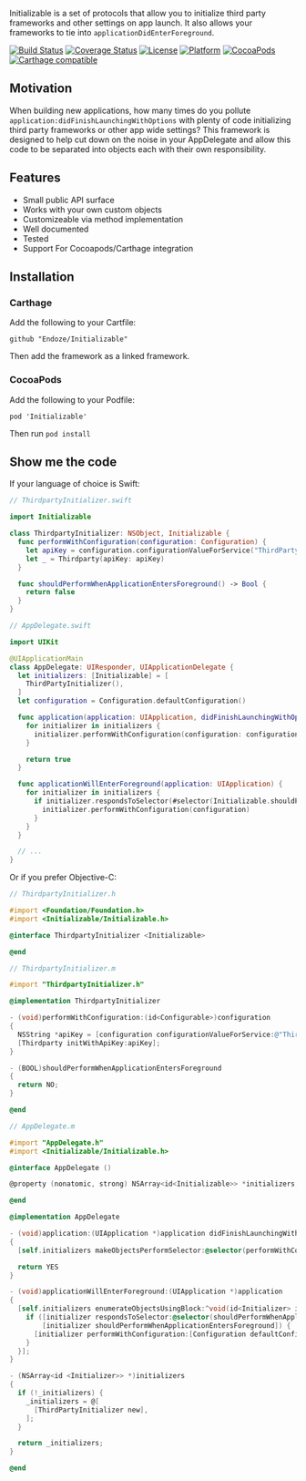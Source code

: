 Initializable is a set of protocols that allow you to initialize third party
frameworks and other settings on app launch. It also allows your frameworks
to tie into `applicationDidEnterForeground`.

[![Build Status](https://travis-ci.org/endoze/Initializable.svg)](https://travis-ci.org/endoze/Initializable)
[![Coverage Status](https://coveralls.io/repos/github/endoze/Initializable/badge.svg?branch=master)](https://coveralls.io/github/endoze/Initializable?branch=master)
[![License](https://img.shields.io/cocoapods/l/Initializable.svg?style=flat)](http://cocoapods.org/pods/Initializable)
[![Platform](https://img.shields.io/cocoapods/p/Initializable.svg?style=flat)](http://cocoadocs.org/docsets/Initializable)
[![CocoaPods](https://img.shields.io/cocoapods/v/Initializable.svg?style=flat)](https://img.shields.io/cocoapods/v/Initializable.svg)
[![Carthage compatible](https://img.shields.io/badge/Carthage-compatible-4BC51D.svg?style=flat)](https://github.com/Carthage/Carthage)

## Motivation

When building new applications, how many times do you pollute
`application:didFinishLaunchingWithOptions` with plenty of code initializing
third party frameworks or other app wide settings? This framework is designed
to help cut down on the noise in your AppDelegate and allow this code to be
separated into objects each with their own responsibility.

## Features

- Small public API surface
- Works with your own custom objects
- Customizeable via method implementation
- Well documented
- Tested
- Support For Cocoapods/Carthage integration

## Installation

### Carthage

Add the following to your Cartfile:

```
github "Endoze/Initializable"
```

Then add the framework as a linked framework.

### CocoaPods

Add the following to your Podfile:

```
pod 'Initializable'
```

Then run `pod install`

## Show me the code

If your language of choice is Swift:

```Swift
// ThirdpartyInitializer.swift

import Initializable

class ThirdpartyInitializer: NSObject, Initializable {
  func performWithConfiguration(configuration: Configuration) {
    let apiKey = configuration.configurationValueForService("ThirdParty", "apiKey")
    let _ = Thirdparty(apiKey: apiKey)
  }

  func shouldPerformWhenApplicationEntersForeground() -> Bool {
    return false
  }
}
```

```Swift
// AppDelegate.swift

import UIKit

@UIApplicationMain
class AppDelegate: UIResponder, UIApplicationDelegate {
  let initializers: [Initializable] = [
    ThirdPartyInitializer(),
  ]
  let configuration = Configuration.defaultConfiguration()

  func application(application: UIApplication, didFinishLaunchingWithOptions launchOptions: [NSObject: AnyObject]?) -> Bool {
    for initializer in initializers {
      initializer.performWithConfiguration(configuration: configuration)
    }

    return true
  }

  func applicationWillEnterForeground(application: UIApplication) {
    for initializer in initializers {
      if initializer.respondsToSelector(#selector(Initializable.shouldPerformWhenApplicationEntersForeground)) {
        initializer.performWithConfiguration(configuration)
      }
    }
  }

  // ...
}
```

Or if you prefer Objective-C:

```objective-c
// ThirdpartyInitializer.h

#import <Foundation/Foundation.h>
#import <Initializable/Initializable.h>

@interface ThirdpartyInitializer <Initializable>

@end
```

```objective-c
// ThirdpartyInitializer.m

#import "ThirdpartyInitializer.h"

@implementation ThirdpartyInitializer

- (void)performWithConfiguration:(id<Configurable>)configuration
{
  NSString *apiKey = [configuration configurationValueForService:@"Thirdparty" key:@"apiKey"];
  [Thirdparty initWithApiKey:apiKey];
}

- (BOOL)shouldPerformWhenApplicationEntersForeground
{
  return NO;
}

@end
```

```objective-c
// AppDelegate.m

#import "AppDelegate.h"
#import <Initializable/Initializable.h>

@interface AppDelegate ()

@property (nonatomic, strong) NSArray<id<Initializable>> *initializers;

@end

@implementation AppDelegate

- (void)application:(UIApplication *)application didFinishLaunchingWithOptions:(NSDictionary *)launchOptions
{
  [self.initializers makeObjectsPerformSelector:@selector(performWithConfiguration:) withObject:[Configuration defaultConfiguration]];

  return YES
}

- (void)applicationWillEnterForeground:(UIApplication *)application
{
  [self.initializers enumerateObjectsUsingBlock:^void(id<Initializer> initializer, NSUInteger index, BOOL *stop) {
    if ([initializer respondsToSelector:@selector(shouldPerformWhenApplicationEntersForeground)] &&
        [initializer shouldPerformWhenApplicationEntersForeground]) {
      [initializer performWithConfiguration:[Configuration defaultConfiguration]];
    }
  }];
}

- (NSArray<id <Initializer>> *)initializers
{
  if (!_initializers) {
    _initializers = @[
      [ThirdPartyInitializer new],
    ];
  }

  return _initializers;
}

@end
```
